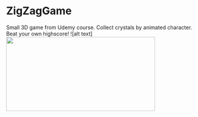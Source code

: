 # ZigZagGame
Small 3D game from Udemy course.
Collect crystals by animated character.
Beat your own highscore!
![alt text]<img src="https://github.com/Alexart1995/ZigZagGame/blob/main/Game.gif" width="400" height="200">
